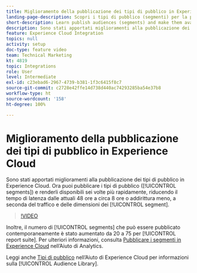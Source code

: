 ```yaml
---
title: Miglioramento della pubblicazione dei tipi di pubblico in Experience Cloud
landing-page-description: Scopri i tipi di pubblico (segmenti) per la pubblicazione e rendili disponibili più rapidamente che mai.
short-description: Learn publish audiences (segments) and make them available faster than ever.
description: Sono stati apportati miglioramenti alla pubblicazione dei tipi di pubblico in Experience Cloud. Ora puoi pubblicare i tipi di pubblico (segmenti) e renderli disponibili sei volte più rapidamente, riducendo il tempo di latenza dalle attuali 48 ore a circa 8 ore, o addirittura meno a seconda del traffico e delle dimensioni dei segmenti.
feature: Experience Cloud Integration
topics: null
activity: setup
doc-type: feature video
team: Technical Marketing
kt: 4819
topic: Integrations
role: User
level: Intermediate
exl-id: c23ebad6-2967-4739-b381-1f3c6415f8c7
source-git-commit: c2728e42ffe14d738d440ac74293285ba54e37b8
workflow-type: ht
source-wordcount: '158'
ht-degree: 100%

---
```


# Miglioramento della pubblicazione dei tipi di pubblico in Experience Cloud

Sono stati apportati miglioramenti alla pubblicazione dei tipi di pubblico in Experience Cloud. Ora puoi pubblicare i tipi di pubblico ([!UICONTROL segments]) e renderli disponibili sei volte più rapidamente, riducendo il tempo di latenza dalle attuali 48 ore a circa 8 ore o addirittura meno, a seconda del traffico e delle dimensioni dei [!UICONTROL segment].

>[!VIDEO](https://video.tv.adobe.com/v/32842/?quality=12&learn=on)

Inoltre, il numero di [!UICONTROL segments] che può essere pubblicato contemporaneamente è stato aumentato da 20 a 75 per [!UICONTROL report suite].
Per ulteriori informazioni, consulta [Pubblicare i segmenti in Experience Cloud](https://experienceleague.adobe.com/docs/analytics/components/segmentation/segmentation-workflow/seg-publish.html?lang=it) nell’Aiuto di Analytics.

Leggi anche [Tipi di pubblico](https://experienceleague.adobe.com/docs/core-services/interface/audiences/audience-library.html?lang=it) nell’Aiuto di Experience Cloud per informazioni sulla [!UICONTROL Audience Library].
